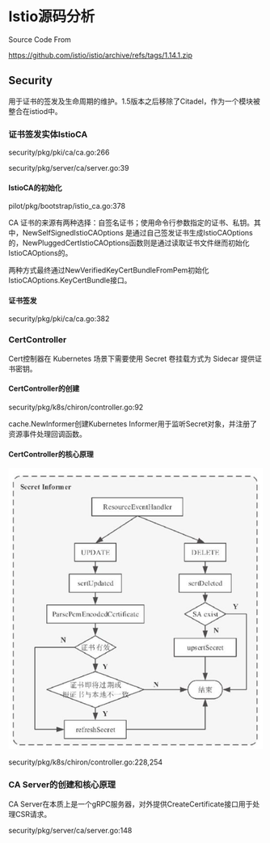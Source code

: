 # Istio源码分析

Source Code From

https://github.com/istio/istio/archive/refs/tags/1.14.1.zip

## Security
用于证书的签发及生命周期的维护。1.5版本之后移除了Citadel，作为一个模块被整合在istiod中。
### 证书签发实体IstioCA
security/pkg/pki/ca/ca.go:266

security/pkg/server/ca/server.go:39
#### IstioCA的初始化
pilot/pkg/bootstrap/istio_ca.go:378

CA 证书的来源有两种选择：自签名证书；使用命令行参数指定的证书、私钥。其中，NewSelfSignedIstioCAOptions 是通过自己签发证书生成IstioCAOptions的，NewPluggedCertIstioCAOptions函数则是通过读取证书文件继而初始化IstioCAOptions的。

两种方式最终通过NewVerifiedKeyCertBundleFromPem初始化IstioCAOptions.KeyCertBundle接口。
#### 证书签发
security/pkg/pki/ca/ca.go:382
### CertController
Cert控制器在 Kubernetes 场景下需要使用 Secret 卷挂载方式为 Sidecar 提供证书密钥。
#### CertController的创建
security/pkg/k8s/chiron/controller.go:92

cache.NewInformer创建Kubernetes Informer用于监听Secret对象，并注册了资源事件处理回调函数。
#### CertController的核心原理
![image](docs/images/secret_event_processing_flow.png)

security/pkg/k8s/chiron/controller.go:228,254
### CA Server的创建和核心原理
CA Server在本质上是一个gRPC服务器，对外提供CreateCertificate接口用于处理CSR请求。

security/pkg/server/ca/server.go:148


